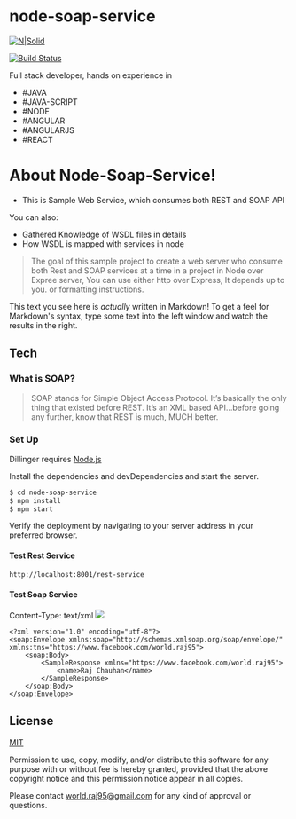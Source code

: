 # node-soap-service

[![N|Solid](https://lh5.googleusercontent.com/p/AF1QipPIHs4BD0tPgBytjkVyKuSm886VmVsunNhLEaBq=w203-h203-k-no)](https://www.facebook.com/world.raj95)

[![Build Status](https://travis-ci.org/joemccann/dillinger.svg?branch=master)](https://travis-ci.org/joemccann/dillinger)

Full stack developer, hands on experience in

  - #JAVA
  - #JAVA-SCRIPT
  - #NODE
  - #ANGULAR
  - #ANGULARJS
  - #REACT

# About Node-Soap-Service!

  - This is Sample Web Service, which consumes both REST and SOAP API


You can also:
  - Gathered Knowledge of WSDL files in details
  - How WSDL is mapped with services in node

> The goal of this sample project to create 
> a web server who consume both Rest and 
> SOAP services at a time in a project in
> Node over Expree server, You can use 
> either http over Express, It depends up to
> you.
> or formatting instructions.

This text you see here is *actually* written in Markdown! To get a feel for Markdown's syntax, type some text into the left window and watch the results in the right.

## Tech

### What is SOAP?


> SOAP stands for Simple Object Access Protocol. It’s basically the only thing that existed before REST. It’s an XML based API…before going any further, know that REST is much, MUCH better.

### Set Up

Dillinger requires [Node.js](https://nodejs.org/)

Install the dependencies and devDependencies and start the server.

```sh
$ cd node-soap-service
$ npm install
$ npm start
```
Verify the deployment by navigating to your server address in your preferred browser.

#### Test Rest Service
```sh
http://localhost:8001/rest-service
```

#### Test Soap Service
Content-Type: text/xml 
![](https://i.ibb.co/X28kxDR/Capture.png)

```
<?xml version="1.0" encoding="utf-8"?>
<soap:Envelope xmlns:soap="http://schemas.xmlsoap.org/soap/envelope/"  xmlns:tns="https://www.facebook.com/world.raj95">
    <soap:Body>
        <SampleResponse xmlns="https://www.facebook.com/world.raj95">
            <name>Raj Chauhan</name>
        </SampleResponse>
    </soap:Body>
</soap:Envelope>
```
## License
[MIT](https://opensource.org/licenses/MIT/)

Permission to use, copy, modify, and/or distribute this software for any purpose with or without fee is hereby granted, provided that the above copyright notice and this permission notice appear in all copies.

Please contact [world.raj95@gmail.com](mailto:world.raj95@gmail.com) for any kind of approval or questions.


